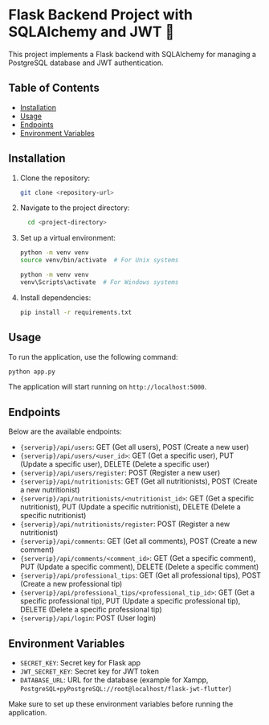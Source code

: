 # Flask Backend Project with SQLAlchemy and JWT 🚀

This project implements a Flask backend with SQLAlchemy for managing a PostgreSQL database and JWT authentication.

## Table of Contents

- [Installation](#installation)
- [Usage](#usage)
- [Endpoints](#endpoints)
- [Environment Variables](#environment-variables)

## Installation

1. Clone the repository:

   ```bash
   git clone <repository-url>
   ```

2. Navigate to the project directory:

   ```bash
     cd <project-directory>
   ```

3. Set up a virtual environment:

   ```bash
   python -m venv venv
   source venv/bin/activate  # For Unix systems
   ```

   ```bash
   python -m venv venv
   venv\Scripts\activate  # For Windows systems
   ```

4. Install dependencies:

   ```bash
   pip install -r requirements.txt
   ```

## Usage

To run the application, use the following command:

```bash
python app.py
```

The application will start running on `http://localhost:5000`.

## Endpoints

Below are the available endpoints:

- `{serverip}/api/users`: GET (Get all users), POST (Create a new user)
- `{serverip}/api/users/<user_id>`: GET (Get a specific user), PUT (Update a specific user), DELETE (Delete a specific user)
- `{serverip}/api/users/register`: POST (Register a new user)
- `{serverip}/api/nutritionists`: GET (Get all nutritionists), POST (Create a new nutritionist)
- `{serverip}/api/nutritionists/<nutritionist_id>`: GET (Get a specific nutritionist), PUT (Update a specific nutritionist), DELETE (Delete a specific nutritionist)
- `{serverip}/api/nutritionists/register`: POST (Register a new nutritionist)
- `{serverip}/api/comments`: GET (Get all comments), POST (Create a new comment)
- `{serverip}/api/comments/<comment_id>`: GET (Get a specific comment), PUT (Update a specific comment), DELETE (Delete a specific comment)
- `{serverip}/api/professional_tips`: GET (Get all professional tips), POST (Create a new professional tip)
- `{serverip}/api/professional_tips/<professional_tip_id>`: GET (Get a specific professional tip), PUT (Update a specific professional tip), DELETE (Delete a specific professional tip)
- `{serverip}/api/login`: POST (User login)

## Environment Variables

- `SECRET_KEY`: Secret key for Flask app
- `JWT_SECRET_KEY`: Secret key for JWT token
- `DATABASE_URL`: URL for the database (example for Xampp, `PostgreSQL+pyPostgreSQL://root@localhost/flask-jwt-flutter`)

Make sure to set up these environment variables before running the application.
